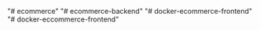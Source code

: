 "# ecommerce" 
"# ecommerce-backend" 
"# docker-ecommerce-frontend" 
"# docker-eccommerce-frontend" 

